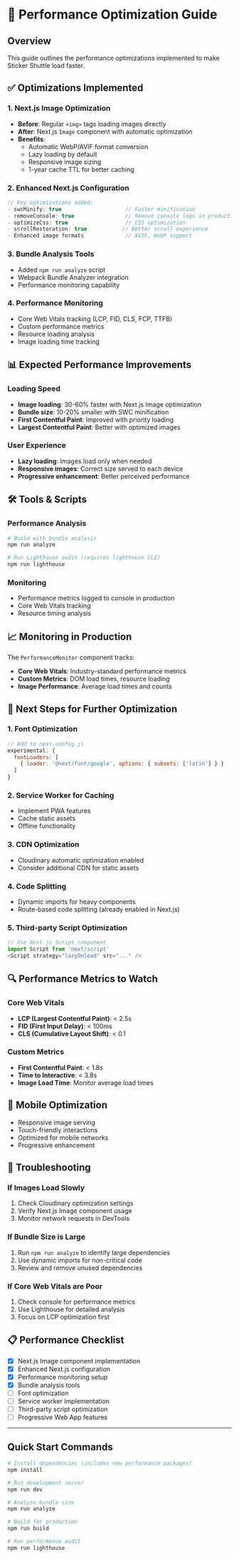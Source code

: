 # 🚀 Performance Optimization Guide

## Overview
This guide outlines the performance optimizations implemented to make Sticker Shuttle load faster.

## ✅ Optimizations Implemented

### 1. **Next.js Image Optimization**
- **Before**: Regular `<img>` tags loading images directly
- **After**: Next.js `Image` component with automatic optimization
- **Benefits**:
  - Automatic WebP/AVIF format conversion
  - Lazy loading by default
  - Responsive image sizing
  - 1-year cache TTL for better caching

### 2. **Enhanced Next.js Configuration**
```javascript
// Key optimizations added:
- swcMinify: true                    // Faster minification
- removeConsole: true                // Remove console logs in production
- optimizeCss: true                  // CSS optimization
- scrollRestoration: true           // Better scroll experience
- Enhanced image formats             // AVIF, WebP support
```

### 3. **Bundle Analysis Tools**
- Added `npm run analyze` script
- Webpack Bundle Analyzer integration
- Performance monitoring capability

### 4. **Performance Monitoring**
- Core Web Vitals tracking (LCP, FID, CLS, FCP, TTFB)
- Custom performance metrics
- Resource loading analysis
- Image loading time tracking

## 📊 Expected Performance Improvements

### Loading Speed
- **Image loading**: 30-60% faster with Next.js Image optimization
- **Bundle size**: 10-20% smaller with SWC minification
- **First Contentful Paint**: Improved with priority loading
- **Largest Contentful Paint**: Better with optimized images

### User Experience
- **Lazy loading**: Images load only when needed
- **Responsive images**: Correct size served to each device
- **Progressive enhancement**: Better perceived performance

## 🛠️ Tools & Scripts

### Performance Analysis
```bash
# Build with bundle analysis
npm run analyze

# Run Lighthouse audit (requires lighthouse CLI)
npm run lighthouse
```

### Monitoring
- Performance metrics logged to console in production
- Core Web Vitals tracking
- Resource timing analysis

## 📈 Monitoring in Production

The `PerformanceMonitor` component tracks:
- **Core Web Vitals**: Industry-standard performance metrics
- **Custom Metrics**: DOM load times, resource loading
- **Image Performance**: Average load times and counts

## 🎯 Next Steps for Further Optimization

### 1. **Font Optimization**
```javascript
// Add to next.config.js
experimental: {
  fontLoaders: [
    { loader: '@next/font/google', options: { subsets: ['latin'] } }
  ]
}
```

### 2. **Service Worker for Caching**
- Implement PWA features
- Cache static assets
- Offline functionality

### 3. **CDN Optimization**
- Cloudinary automatic optimization enabled
- Consider additional CDN for static assets

### 4. **Code Splitting**
- Dynamic imports for heavy components
- Route-based code splitting (already enabled in Next.js)

### 5. **Third-party Script Optimization**
```javascript
// Use Next.js Script component
import Script from 'next/script'
<Script strategy="lazyOnload" src="..." />
```

## 🔍 Performance Metrics to Watch

### Core Web Vitals
- **LCP (Largest Contentful Paint)**: < 2.5s
- **FID (First Input Delay)**: < 100ms  
- **CLS (Cumulative Layout Shift)**: < 0.1

### Custom Metrics
- **First Contentful Paint**: < 1.8s
- **Time to Interactive**: < 3.8s
- **Image Load Time**: Monitor average load times

## 📱 Mobile Optimization

- Responsive image serving
- Touch-friendly interactions
- Optimized for mobile networks
- Progressive enhancement

## 🔧 Troubleshooting

### If Images Load Slowly
1. Check Cloudinary optimization settings
2. Verify Next.js Image component usage
3. Monitor network requests in DevTools

### If Bundle Size is Large
1. Run `npm run analyze` to identify large dependencies
2. Use dynamic imports for non-critical code
3. Review and remove unused dependencies

### If Core Web Vitals are Poor
1. Check console for performance metrics
2. Use Lighthouse for detailed analysis
3. Focus on LCP optimization first

## 📋 Performance Checklist

- [x] Next.js Image component implementation
- [x] Enhanced Next.js configuration
- [x] Performance monitoring setup
- [x] Bundle analysis tools
- [ ] Font optimization
- [ ] Service worker implementation
- [ ] Third-party script optimization
- [ ] Progressive Web App features

---

## Quick Start Commands

```bash
# Install dependencies (includes new performance packages)
npm install

# Run development server
npm run dev

# Analyze bundle size
npm run analyze

# Build for production
npm run build

# Run performance audit
npm run lighthouse
``` 